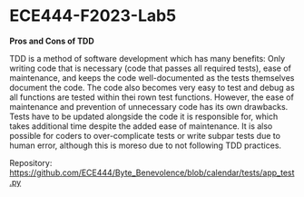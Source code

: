 # ECE444-F2023-Lab5

**Pros and Cons of TDD**

TDD is a method of software development which has many benefits: Only writing code that is necessary (code that passes all required tests), ease of maintenance, and keeps the code well-documented as the tests themselves document the code. The code also becomes very easy to test and debug as all functions are tested within thei rown test functions. However, the ease of maintenance and prevention of unnecessary code has its own drawbacks. Tests have to be updated alongside the code it is responsible for, which takes additional time despite the added ease of maintenance. It is also possible for coders to over-complicate tests or write subpar tests due to human error, although this is moreso due to not following TDD practices.

Repository:
https://github.com/ECE444/Byte_Benevolence/blob/calendar/tests/app_test.py

